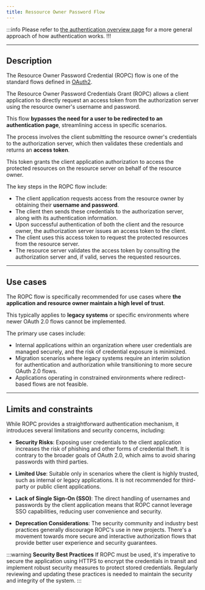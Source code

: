 ```yaml
---
title: Ressource Owner Password Flow
---
```


:::info
Please refer to [the authentication overview page]() for a more general approach of how authentication works.
!!!

---

## Description

The Resource Owner Password Credential (ROPC) flow is one of the standard flows defined in [OAuth2](https://www.rfc-editor.org/rfc/rfc6749#section-1.3.3).

The Resource Owner Password Credentials Grant (ROPC) allows a client application to directly request an access token from the authorization server using the resource owner's username and password.

This flow **bypasses the need for a user to be redirected to an authentication page**, streamlining access in specific scenarios.

The process involves the client submitting the resource owner's credentials to the authorization server, which then validates these credentials and returns an **access token**. 

This token grants the client application authorization to access the protected resources on the resource server on behalf of the resource owner.

The key steps in the ROPC flow include:

* The client application requests access from the resource owner by obtaining their **username and password**.
* The client then sends these credentials to the authorization server, along with its authentication information.
* Upon successful authentication of both the client and the resource owner, the authorization server issues an access token to the client.
* The client uses this access token to request the protected resources from the resource server.
* The resource server validates the access token by consulting the authorization server and, if valid, serves the requested resources.

---

## Use cases

The ROPC flow is specifically recommended for use cases where **the application and resource owner maintain a high level of trust**.

This typically applies to **legacy systems** or specific environments where newer OAuth 2.0 flows cannot be implemented.

The primary use cases include:

* Internal applications within an organization where user credentials are managed securely, and the risk of credential exposure is minimized.
* Migration scenarios where legacy systems require an interim solution for authentication and authorization while transitioning to more secure OAuth 2.0 flows.
* Applications operating in constrained environments where redirect-based flows are not feasible.

---

## Limits and constraints

While ROPC provides a straightforward authentication mechanism, it introduces several limitations and security concerns, including:

* **Security Risks**: Exposing user credentials to the client application increases the risk of phishing and other forms of credential theft. It is contrary to the broader goals of OAuth 2.0, which aims to avoid sharing passwords with third parties.

* **Limited Use**: Suitable only in scenarios where the client is highly trusted, such as internal or legacy applications. It is not recommended for third-party or public client applications.

* **Lack of Single Sign-On (SSO)**: The direct handling of usernames and passwords by the client application means that ROPC cannot leverage SSO capabilities, reducing user convenience and security.

* **Deprecation Considerations**: The security community and industry best practices generally discourage ROPC's use in new projects. There's a movement towards more secure and interactive authorization flows that provide better user experience and security guarantees.


:::warning
**Security Best Practices**
If ROPC must be used, it's imperative to secure the application using HTTPS to encrypt the credentials in transit and implement robust security measures to protect stored credentials. Regularly reviewing and updating these practices is needed to maintain the security and integrity of the system.
:::